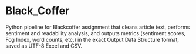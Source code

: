 # Black_Coffer
Python pipeline for Blackcoffer assignment that cleans article text, performs sentiment and readability analysis, and outputs metrics (sentiment scores, Fog Index, word counts, etc.) in the exact Output Data Structure format, saved as UTF-8 Excel and CSV.
